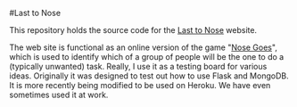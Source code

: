 #Last to Nose

This repository holds the source code for the [Last to Nose](http://lasttonose.com) website.

The web site is functional as an online version of the game "[Nose Goes](http://en.wikipedia.org/wiki/Noes_Goes)", which is used to identify which of a group of people will be the one to do a (typically unwanted) task. Really, I use it as a testing board for various ideas. Originally it was designed to test out how to use Flask and MongoDB. It is more recently being modified to be used on Heroku. We have even sometimes used it at work.
